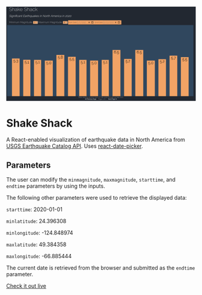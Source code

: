 ![shake-shack-js](./shake-shack.png)
# Shake Shack

A React-enabled visualization of earthquake data in North America from [USGS Earthquake Catalog API](https://earthquake.usgs.gov/fdsnws/event/1/). Uses [react-date-picker](https://www.npmjs.com/package/react-date-picker).

## Parameters
The user can modify the `minmagnitude`, `maxmagnitude`, `starttime`, and `endtime` parameters by using the inputs.

The following other parameters were used to retrieve the displayed data:

`starttime`: 2020-01-01

`minlatitude`: 24.396308

`minlongitude`: -124.848974

`maxlatitude`: 49.384358

`maxlongitude`: -66.885444

The current date is retrieved from the browser and submitted as the `endtime` parameter.

[Check it out live](https://react-component-graph.herokuapp.com/)
